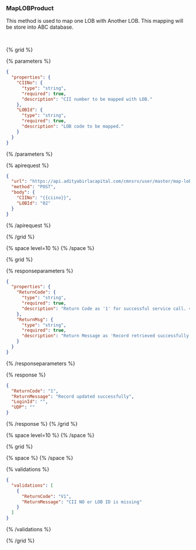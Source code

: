 ### MapLOBProduct

This method is used to map one LOB with Another LOB. This mapping will be store into ABC database.

&nbsp;

{% grid %}

{% parameters %}

```json
{
  "properties": {
    "CIINo": {
      "type": "string",
      "required": true,
      "description": "CII number to be mapped with LOB."
    },
    "LOBId": {
      "type": "string",
      "required": true,
      "description": "LOB code to be mapped."
    }
  }
}
```

{% /parameters %}

{% apirequest %}

```json
{
  "url": "https://api.adityabirlacapital.com/cmnsrv/user/master/map-lob-product",
  "method": "POST",
  "body": {
    "CIINo": "{{ciino}}",
    "LOBId": "02"
  }
}
```

{% /apirequest %}

{% /grid %}

{% space level=10 %}
{% /space %}

{% grid %}

{% responseparameters %}

```json
{
  "properties": {
    "ReturnCode": {
      "type": "string",
      "required": true,
      "description": "Return Code as '1' for successful service call. <Please Refer Below ReturnCode list>"
    },
    "ReturnMsg": {
      "type": "string",
      "required": true,
      "description": "Return Message as 'Record retrieved successfully' for successful service call."
    }
  }
}
```

{% /responseparameters %}

{% response %}

```json
{
  "ReturnCode": "1",
  "ReturnMessage": "Record updated successfully",
  "LoginId": "",
  "UDP": ""
}
```

{% /response %}
{% /grid %}

{% space level=10 %}
{% /space %}

{% grid %}

{% space %}
{% /space %}

{% validations %}

```json
{
  "validations": [
    {
      "ReturnCode": "V1",
      "ReturnMessage": "CII NO or LOB ID is missing"
    }
  ]
}
```

{% /validations %}

{% /grid %}
